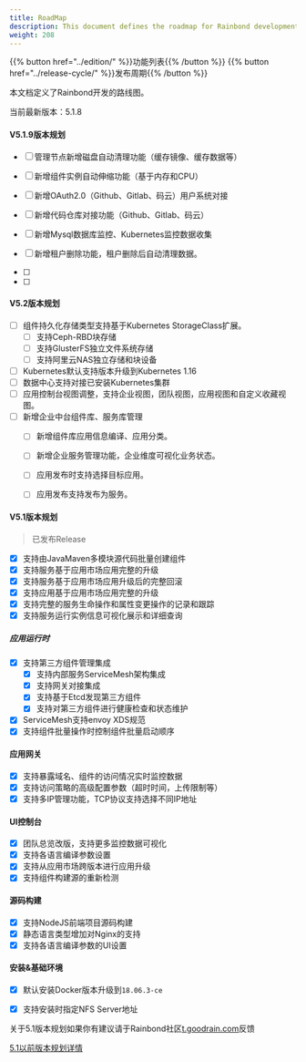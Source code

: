 ```yaml
---
title: RoadMap
description: This document defines the roadmap for Rainbond development.
weight: 208
---
```


{{% button href="../edition/" %}}功能列表{{% /button %}}
{{% button href="../release-cycle/" %}}发布周期{{% /button %}}

本文档定义了Rainbond开发的路线图。

当前最新版本：5.1.8

#### V5.1.9版本规划

- [ ] 管理节点新增磁盘自动清理功能（缓存镜像、缓存数据等）
- [ ] 新增组件实例自动伸缩功能（基于内存和CPU）
- [ ] 新增OAuth2.0（Github、Gitlab、码云）用户系统对接
- [ ] 新增代码仓库对接功能（Github、Gitlab、码云）
- [ ] 新增Mysql数据库监控、Kubernetes监控数据收集
- [ ] 新增租户删除功能，租户删除后自动清理数据。

- [ ] 
- [ ] 

#### V5.2版本规划

- [ ] 组件持久化存储类型支持基于Kubernetes StorageClass扩展。
  - [ ] 支持Ceph-RBD块存储
  - [ ] 支持GlusterFS独立文件系统存储
  - [ ] 支持阿里云NAS独立存储和块设备
- [ ] Kubernetes默认支持版本升级到Kubernetes 1.16
- [ ] 数据中心支持对接已安装Kubernetes集群
- [ ] 应用控制台视图调整，支持企业视图，团队视图，应用视图和自定义收藏视图。
- [ ] 新增企业中台组件库、服务库管理
  - [ ] 新增组件库应用信息编译、应用分类。
  - [ ] 新增企业服务管理功能，企业维度可视化业务状态。
  - [ ] 应用发布时支持选择目标应用。
  - [ ] 应用发布支持发布为服务。


#### V5.1版本规划

> 已发布Release

- [x] 支持由JavaMaven多模块源代码批量创建组件
- [x] 支持服务基于应用市场应用完整的升级
- [x] 支持服务基于应用市场应用升级后的完整回滚
- [x] 支持应用基于应用市场应用完整的升级
- [x] 支持完整的服务生命操作和属性变更操作的记录和跟踪
- [x] 支持服务运行实例信息可视化展示和详细查询
##### 应用运行时

- [x] 支持第三方组件管理集成
    - [x] 支持内部服务ServiceMesh架构集成
    - [x] 支持网关对接集成
    - [x] 支持基于Etcd发现第三方组件
    - [x] 支持对第三方组件进行健康检查和状态维护
- [x] ServiceMesh支持envoy XDS规范
- [x] 支持组件批量操作时控制组件批量启动顺序

#### 应用网关

- [x] 支持暴露域名、组件的访问情况实时监控数据
- [x] 支持访问策略的高级配置参数（超时时间，上传限制等）
- [x] 支持多IP管理功能，TCP协议支持选择不同IP地址

#### UI控制台
- [x] 团队总览改版，支持更多监控数据可视化
- [x] 支持各语言编译参数设置
- [x] 支持从应用市场跨版本进行应用升级
- [x] 支持组件构建源的重新检测

#### 源码构建
- [x] 支持NodeJS前端项目源码构建
- [x] 静态语言类型增加对Nginx的支持
- [x] 支持各语言编译参数的UI设置

#### 安装&基础环境
- [x] 默认安装Docker版本升级到`18.06.3-ce`
- [x] 支持安装时指定NFS Server地址


关于5.1版本规划如果你有建议请于Rainbond社区[t.goodrain.com](https://t.goodrain.com)反馈

[5.1以前版本规划详情](../roadmap.5.0/)
